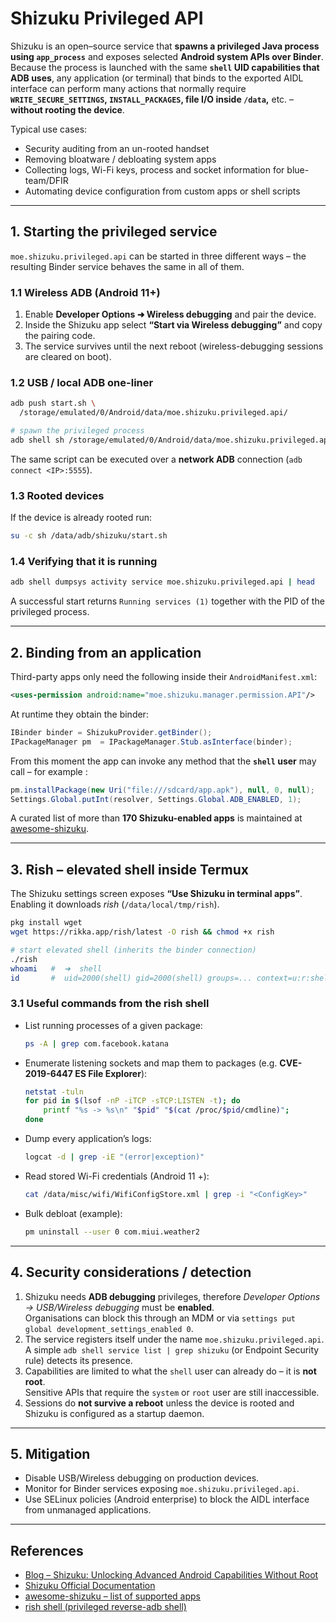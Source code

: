 # Shizuku Privileged API

Shizuku is an open–source service that **spawns a privileged Java process using `app_process`** and exposes selected **Android system APIs over Binder**.  
Because the process is launched with the same **`shell` UID capabilities that ADB uses**, any application (or terminal) that binds to the exported AIDL interface can perform many actions that normally require **`WRITE_SECURE_SETTINGS`, `INSTALL_PACKAGES`, file I/O inside `/data`,** etc. – **without rooting the device**.

Typical use cases:
* Security auditing from an un-rooted handset
* Removing bloatware / debloating system apps
* Collecting logs, Wi-Fi keys, process and socket information for blue-team/DFIR
* Automating device configuration from custom apps or shell scripts

---
## 1. Starting the privileged service

`moe.shizuku.privileged.api` can be started in three different ways – the resulting Binder service behaves the same in all of them.

### 1.1 Wireless ADB (Android 11+)
1. Enable **Developer Options ➜ Wireless debugging** and pair the device.
2. Inside the Shizuku app select **“Start via Wireless debugging”** and copy the pairing code.
3. The service survives until the next reboot (wireless-debugging sessions are cleared on boot).

### 1.2 USB / local ADB one-liner
```bash
adb push start.sh \
  /storage/emulated/0/Android/data/moe.shizuku.privileged.api/

# spawn the privileged process
adb shell sh /storage/emulated/0/Android/data/moe.shizuku.privileged.api/start.sh
```
The same script can be executed over a **network ADB** connection (`adb connect <IP>:5555`).

### 1.3 Rooted devices
If the device is already rooted run:
```bash
su -c sh /data/adb/shizuku/start.sh
```

### 1.4 Verifying that it is running
```bash
adb shell dumpsys activity service moe.shizuku.privileged.api | head
```
A successful start returns `Running services (1)` together with the PID of the privileged process.

---
## 2. Binding from an application
Third-party apps only need the following inside their `AndroidManifest.xml`:
```xml
<uses-permission android:name="moe.shizuku.manager.permission.API"/>
```
At runtime they obtain the binder:
```java
IBinder binder = ShizukuProvider.getBinder();
IPackageManager pm  = IPackageManager.Stub.asInterface(binder);
```
From this moment the app can invoke any method that the **`shell` user** may call – for example :
```java
pm.installPackage(new Uri("file:///sdcard/app.apk"), null, 0, null);
Settings.Global.putInt(resolver, Settings.Global.ADB_ENABLED, 1);
```
A curated list of more than **170 Shizuku-enabled apps** is maintained at [awesome-shizuku](https://github.com/timschneeb/awesome-shizuku).

---
## 3. Rish – elevated shell inside Termux
The Shizuku settings screen exposes **“Use Shizuku in terminal apps”**. Enabling it downloads *rish* (`/data/local/tmp/rish`).

```bash
pkg install wget
wget https://rikka.app/rish/latest -O rish && chmod +x rish

# start elevated shell (inherits the binder connection)
./rish
whoami   #  ➜  shell
id       #  uid=2000(shell) gid=2000(shell) groups=... context=u:r:shell:s0
```

### 3.1 Useful commands from the rish shell
* List running processes of a given package:
  ```bash
  ps -A | grep com.facebook.katana
  ```
* Enumerate listening sockets and map them to packages (e.g. **CVE-2019-6447 ES File Explorer**):
  ```bash
  netstat -tuln
  for pid in $(lsof -nP -iTCP -sTCP:LISTEN -t); do
      printf "%s -> %s\n" "$pid" "$(cat /proc/$pid/cmdline)";
  done
  ```
* Dump every application’s logs:
  ```bash
  logcat -d | grep -iE "(error|exception)"
  ```
* Read stored Wi-Fi credentials (Android 11 +):
  ```bash
  cat /data/misc/wifi/WifiConfigStore.xml | grep -i "<ConfigKey>"
  ```
* Bulk debloat (example):
  ```bash
  pm uninstall --user 0 com.miui.weather2
  ```

---
## 4. Security considerations / detection
1. Shizuku needs **ADB debugging** privileges, therefore _Developer Options → USB/Wireless debugging_ must be **enabled**.  
   Organisations can block this through an MDM or via `settings put global development_settings_enabled 0`.
2. The service registers itself under the name `moe.shizuku.privileged.api`.  
   A simple `adb shell service list | grep shizuku` (or Endpoint Security rule) detects its presence.
3. Capabilities are limited to what the `shell` user can already do – it is **not root**.  
   Sensitive APIs that require the `system` or `root` user are still inaccessible.
4. Sessions do **not survive a reboot** unless the device is rooted and Shizuku is configured as a startup daemon.

---
## 5. Mitigation
* Disable USB/Wireless debugging on production devices.
* Monitor for Binder services exposing `moe.shizuku.privileged.api`.
* Use SELinux policies (Android enterprise) to block the AIDL interface from unmanaged applications.

---
## References

- [Blog – Shizuku: Unlocking Advanced Android Capabilities Without Root](https://www.mobile-hacker.com/2025/07/14/shizuku-unlocking-advanced-android-capabilities-without-root/)
- [Shizuku Official Documentation](https://shizuku.rikka.app/)
- [awesome-shizuku – list of supported apps](https://github.com/timschneeb/awesome-shizuku)
- [rish shell (privileged reverse-adb shell)](https://github.com/RikkaApps/Shizuku/blob/master/RISH.md)

